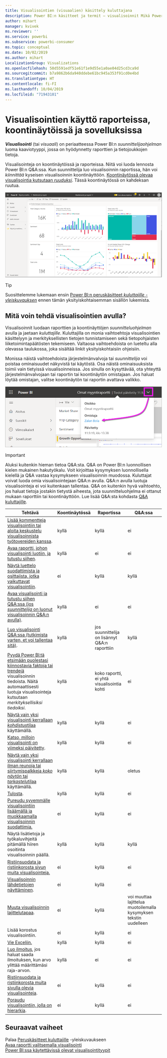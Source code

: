 ```yaml
---
title: Visualisointien (visuaalien) käsittely kuluttajana
description: Power BI:n käsitteet ja termit – visualisoinnit Mikä Power BI:n visualisointi on?
author: mihart
manager: kvivek
ms.reviewer: ''
ms.service: powerbi
ms.subservice: powerbi-consumer
ms.topic: conceptual
ms.date: 10/02/2019
ms.author: mihart
LocalizationGroup: Visualizations
ms.openlocfilehash: 50d5591edf51e61f1e9d55e1a0ae04d25cd3ca9d
ms.sourcegitcommit: b7a9862b6da940ddebe61bc945a353f91cd0e4bd
ms.translationtype: HT
ms.contentlocale: fi-FI
ms.lasthandoff: 10/04/2019
ms.locfileid: "71943101"
---
```

# <a name="interact-with-visuals-in-reports-dashboards-and-apps"></a>Visualisointien käyttö raporteissa, koontinäytöissä ja sovelluksissa

***Visualisointi*** (tai *visuaali*) on periaatteessa Power BI:n *suunnittelijaohjelman* luoma kaaviotyyppi, jossa on hyödynnetty raporttien ja tietojoukkojen tietoja. 

Visualisointeja on koontinäytöissä ja raporteissa. Niitä voi luoda lennosta Power BI:n Q&A:ssa. Kun suunnittelija luo visualisoinnin raportissa, hän voi *kiinnittää* kyseisen visualisoinnin koontinäyttöön. [Koontinäytössä olevaa visualisointia kutsutaan *ruuduksi*](end-user-tiles.md). Tässä koontinäytössä on kahdeksan ruutua. 

![Koontinäyttö ja ruudut](media/end-user-visualizations/power-bi-dashboard.png)

> [!TIP]
> Suosittelemme lukemaan ensin [Power BI:n peruskäsitteet *kuluttajille -yleiskuvauksen*](end-user-basic-concepts.md) ennen tämän yksityiskohtaisemman sisällön lukemista.

## <a name="what-can-i-do-with-visuals"></a>Mitä voin tehdä visualisointien avulla?

Visualisoinnit luodaan raporttien ja koontinäyttöjen *suunnitteluohjelman* avulla ja jaetaan *kuluttajille*. Kuluttajilla on monia vaihtoehtoja visualisointien käsittelyyn ja merkityksellisten tietojen tunnistamiseen sekä tietopohjaisten liiketoimintapäätösten tekemiseen. Valtaosa vaihtoehdoista on lueteltu alla olevassa taulukossa, joka sisältää linkit yksityiskohtaisiin ohjeisiin.

Monissa näistä vaihtoehdoista järjestelmänvalvoja tai *suunnittelija* voi poistaa ominaisuudet näkyvistä tai käytöstä. Osa näistä ominaisuuksista toimii vain tietyissä visualisoinneissa.  Jos sinulla on kysyttävää, ota yhteyttä järjestelmänvalvojaan tai raportin tai koontinäytön omistajaan. Jos haluat löytää omistajan, valitse koontinäytön tai raportin avattava valikko. 

![Otsikon avattava valikko, jossa näkyy omistaja](media/end-user-visualizations/power-bi-owner.png)


> [!IMPORTANT]
> Aluksi kuitenkin hieman tietoa Q&A:sta. Q&A on Power BI:n luonnollisen kielen mukainen hakutyökalu. Voit kirjoittaa kysymyksen luonnollisella kielellä ja Q&A vastaa kysymykseen visualisoinnin muodossa. Kuluttajat voivat luoda omia visualisointejaan Q&A:n avulla. Q&A:n avulla luotuja visualisointeja ei voi kuitenkaan tallentaa. Q&A on kuitenkin hyvä vaihtoehto, jos haluat tietoja jostakin tietystä aiheesta, jota suunnitteluohjelma ei ottanut mukaan raporttiin tai koontinäyttöön. Lue lisää Q&A:sta kohdasta [Q&A kuluttajille](end-user-q-and-a.md).



|Tehtävä  |Koontinäytössä  |Raportissa  | Q&A:ssa
|---------|---------|---------|--------|
|[Lisää kommentteja visualisointiin tai aloita keskustelu visualisoinnista työtovereiden kanssa](end-user-comment.md).     |  kyllä       |   kyllä      |  ei  |
|[Avaa raportti, johon visualisointi luotiin, ja tutustu siihen](end-user-tiles.md).     |    kyllä     |   ei      |  ei |
|[Näytä luettelo suodattimista ja osittajista, jotka vaikuttavat visualisointiin](end-user-report-filter.md).     |    ei     |   kyllä      |  kyllä |
|[Avaa visualisointi ja tutustu siihen Q&A:ssa (jos *suunnittelija* on luonut visualisoinnin Q&A:n avulla)](end-user-q-and-a.md).     |   kyllä      |   ei      |  ei  |
|[Luo visualisointi Q&A:ssa (tutkimista varten, et voi tallentaa sitä)](end-user-q-and-a.md).     |   kyllä      |   jos suunnittelija on lisännyt Q&A:n raporttiin      |  kyllä  |
|[Pyydä Power BI:tä etsimään puolestasi kiinnostavia faktoja tai trendejä](end-user-insights.md) visualisoinnin tiedoista.  Näitä automaattisesti luotuja visualisointeja kutsutaan *merkityksellisiksi tiedoiksi*.     |    kyllä     |  koko raportti, ei yhtä visualisointia kohti       | ei   |
|[Näytä vain yksi visualisointi kerrallaan *kohdistus*tilaa](end-user-focus.md) käyttämällä.     | kyllä        |   kyllä      | ei  |
|[Katso, milloin visualisointi on viimeksi päivitetty](end-user-fresh.md).     |  kyllä       |    kyllä     | ei  |
|[Näytä vain yksi visualisointi kerrallaan ilman reunoja tai siirtymispalkkeja *koko näytön* tai *tarkastelu*tilaa](end-user-focus.md) käyttämällä.     |   kyllä      |  kyllä       | oletus  |
|[Tulosta](end-user-print.md).     |  kyllä       |   kyllä      | ei  |
|[Pureudu syvemmälle visualisointiin lisäämällä ja muokkaamalla visualisoinnin suodattimia.](end-user-report-filter.md)     |    ei     |   kyllä      | ei  |
|Näytä lisätietoja ja työkaluvihjeitä pitämällä hiiren osoitinta visualisoinnin päällä.     |    kyllä     |   kyllä      | kyllä  |
|[Ristiinsuodata ja ristiinkorosta sivun muita visualisointeja.](end-user-interactions.md)    |   ei      |   kyllä      | ei  |
|[Visualisoinnin lähdetietojen näyttäminen](end-user-show-data.md).     |  ei       |   kyllä      | ei  |
| [Muuta visualisoinnin lajittelutapaa](end-user-change-sort.md). | ei  | kyllä  | voi muuttaa lajittelua muotoilemalla kysymyksen tekstin uudelleen  |
| Lisää korostus visualisointiin. | ei  | kyllä  |  ei |
| [Vie Exceliin.](end-user-export.md) | kyllä | kyllä | ei|
| [Luo ilmoitus](end-user-alerts.md), jos haluat saada ilmoituksen, kun arvo ylittää määrittämäsi raja-arvon.  | kyllä  | ei  | ei |
| [Ristiinsuodata ja ristiinkorosta muita sivulla olevia visualisointeja](end-user-report-filter.md).  | ei      | kyllä  | ei  |
| [Poraudu visualisointiin, jolla on hierarkia](end-user-drill.md).  | ei  | kyllä   | ei |

## <a name="next-steps"></a>Seuraavat vaiheet
Palaa [Peruskäsitteet kuluttajille](end-user-basic-concepts.md)   -yleiskuvaukseen  
[Avaa raportti valitsemalla visualisointi](end-user-report-open.md)    
[Power BI:ssa käytettävissä olevat visualisointityypit](end-user-visual-type.md)